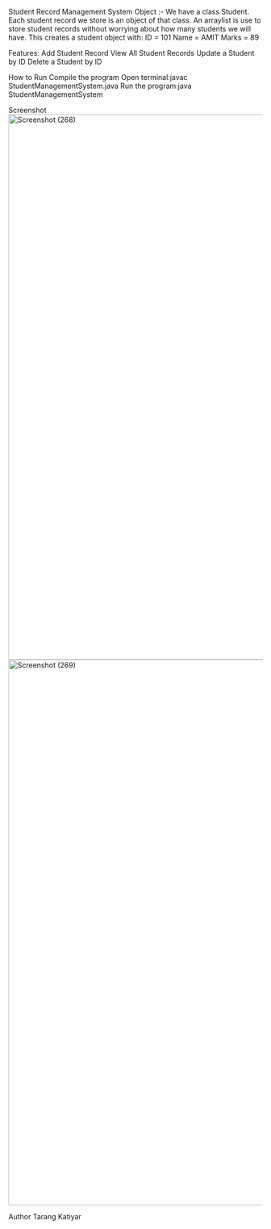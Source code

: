 Student Record Management System
Object :- We have a class Student. Each student record we store is an object of that class.
An arraylist is use to store student records without worrying about how many students we will have. 
This creates a student object with:
ID = 101
Name = AMIT
Marks = 89

Features:
Add Student Record
View All Student Records
Update a Student by ID
Delete a Student by ID

How to Run
Compile the program 
Open terminal:javac StudentManagementSystem.java
Run the program:java StudentManagementSystem

Screenshot
<img width="1920" height="1080" alt="Screenshot (268)" src="https://github.com/user-attachments/assets/9e307a04-7371-4d10-8967-d676f4199c32" />
<img width="1920" height="1080" alt="Screenshot (269)" src="https://github.com/user-attachments/assets/d5f2d360-c0db-4812-80f9-fd6a0094df22" />

Author
Tarang Katiyar
